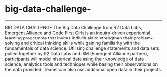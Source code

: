 # big-data-challenge-
---
BIG DATA CHALLENGE The Big Data Challenge from R2 Data Labs, Emergent Alliance and Code First Girls is an inquiry-driven experiential learning programme that invites individuals to strengthen their problem-solving and critical thinking skills while gaining familiarity with the fundamentals of data science. Utilising challenge statements and data sets pulled together by R2 Data Labs and IBM (Emergent Alliance partner), participants will model historical data using their knowledge of data science, analytics tools and techniques while basing their observations on the data provided. Teams can also use additional open data in their projects.
